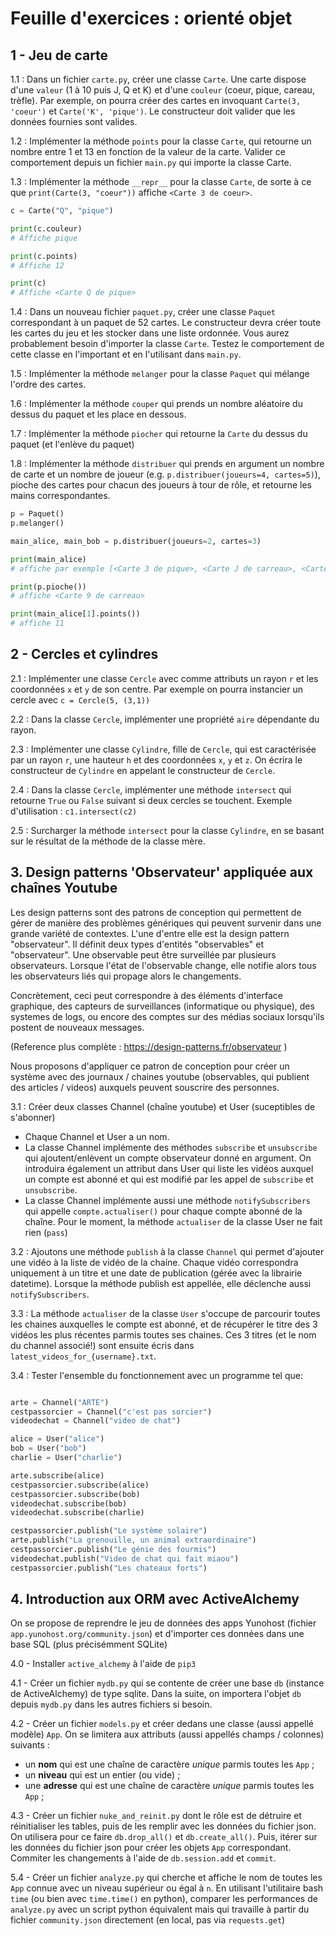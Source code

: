 # Feuille d'exercices : orienté objet

## 1 - Jeu de carte

1.1 : Dans un fichier `carte.py`, créer une classe `Carte`. Une carte dispose d'une `valeur` (1 à 10 puis J, Q et K) et d'une `couleur` (coeur, pique, careau, trèfle). Par exemple, on pourra créer des cartes en invoquant `Carte(3, 'coeur')` et `Carte('K', 'pique')`. Le constructeur doit valider que les données fournies sont valides.

1.2 : Implémenter la méthode `points` pour la classe `Carte`, qui retourne un nombre entre 1 et 13 en fonction de la valeur de la carte. Valider ce comportement depuis un fichier `main.py` qui importe la classe Carte.

1.3 : Implémenter la méthode `__repr__` pour la classe `Carte`, de sorte à ce que `print(Carte(3, "coeur"))` affiche `<Carte 3 de coeur>`.

```python
c = Carte("Q", "pique")

print(c.couleur)
# Affiche pique

print(c.points)
# Affiche 12

print(c)
# Affiche <Carte Q de pique>
```

1.4 : Dans un nouveau fichier `paquet.py`, créer une classe `Paquet` correspondant à un paquet de 52 cartes. Le constructeur devra créer toute les cartes du jeu et les stocker dans une liste ordonnée. Vous aurez probablement besoin d'importer la classe `Carte`. Testez le comportement de cette classe en l'important et en l'utilisant dans `main.py`.

1.5 : Implémenter la méthode `melanger` pour la classe `Paquet` qui mélange l'ordre des cartes.

1.6 : Implémenter la méthode `couper` qui prends un nombre aléatoire du dessus du paquet et les place en dessous.

1.7 : Implémenter la méthode `piocher` qui retourne la `Carte` du dessus du paquet (et l'enlève du paquet)

1.8 : Implémenter la méthode `distribuer` qui prends en argument un nombre de carte et un nombre de joueur (e.g. `p.distribuer(joueurs=4, cartes=5)`), pioche des cartes pour chacun des joueurs à tour de rôle, et retourne les mains correspondantes.


```python
p = Paquet()
p.melanger()

main_alice, main_bob = p.distribuer(joueurs=2, cartes=3)

print(main_alice)
# affiche par exemple [<Carte 3 de pique>, <Carte J de carreau>, <Carte 1 de trefle>]

print(p.pioche())
# affiche <Carte 9 de carreau>

print(main_alice[1].points())
# affiche 11
```

## 2 - Cercles et cylindres

2.1 : Implémenter une classe `Cercle` avec comme attributs un rayon `r` et les coordonnées `x` et `y` de son centre. Par exemple on pourra instancier un cercle avec `c = Cercle(5, (3,1))`

2.2 : Dans la classe `Cercle`, implémenter une propriété `aire` dépendante du rayon.

2.3 : Implémenter une classe `Cylindre`, fille de `Cercle`, qui est caractérisée par un rayon `r`, une hauteur `h` et des coordonnées `x`, `y` et `z`. On écrira le constructeur de `Cylindre` en appelant le constructeur de `Cercle`.

2.4 : Dans la classe `Cercle`, implémenter une méthode `intersect` qui retourne `True` ou `False` suivant si deux cercles se touchent. Exemple d'utilisation : `c1.intersect(c2)`

2.5 : Surcharger la méthode `intersect` pour la classe `Cylindre`, en se basant sur le résultat de la méthode de la classe mère.


## 3. Design patterns 'Observateur' appliquée aux chaînes Youtube

Les design patterns sont des patrons de conception qui permettent de gérer de manière des problèmes génériques qui peuvent survenir dans une grande variété de contextes. L'une d'entre elle est la design pattern "observateur". Il définit deux types d'entités "observables" et "observateur". Une observable peut être surveillée par plusieurs observateurs. Lorsque l'état de l'observable change, elle notifie alors tous les observateurs liés qui propage alors le changements.

Concrètement, ceci peut correspondre à des éléments d'interface graphique, des capteurs de surveillances (informatique ou physique), des systemes de logs, ou encore des comptes sur des médias sociaux lorsqu'ils postent de nouveaux messages.

(Reference plus complète : https://design-patterns.fr/observateur )

Nous proposons d'appliquer ce patron de conception pour créer un système avec des journaux / chaines youtube (observables, qui publient des articles / videos) auxquels peuvent souscrire des personnes.

3.1 : Créer deux classes Channel (chaîne youtube) et User (suceptibles de s'abonner)
   - Chaque Channel et User a un nom.
   - La classe Channel implémente des méthodes `subscribe` et `unsubscribe` qui ajoutent/enlèvent un compte observateur donné en argument. On introduira également un attribut dans User qui liste les vidéos auxquel un compte est abonné et qui est modifié par les appel de `subscribe` et `unsubscribe`.
   - La classe Channel implémente aussi une méthode `notifySubscribers` qui appelle `compte.actualiser()` pour chaque compte abonné de la chaîne. Pour le moment, la méthode `actualiser` de la classe User ne fait rien (`pass`)

3.2 : Ajoutons une méthode `publish` à la classe `Channel` qui permet d'ajouter une vidéo à la liste de vidéo de la chaíne. Chaque vidéo correspondra uniquement à un titre et une date de publication (gérée avec la librairie datetime). Lorsque la méthode publish est appellée, elle déclenche aussi `notifySubscribers`.

3.3 : La méthode `actualiser` de la classe `User` s'occupe de parcourir toutes les chaines auxquelles le compte  est abonné, et de récupérer le titre des 3 vidéos les plus récentes parmis toutes ses chaines. Ces 3 titres (et le nom du channel associé!) sont ensuite écris dans `latest_videos_for_{username}.txt`.

3.4 : Tester l'ensemble du fonctionnement avec un programme tel que:

```python

arte = Channel("ARTE")
cestpassorcier = Channel("c'est pas sorcier")
videodechat = Channel("video de chat")

alice = User("alice")
bob = User("bob")
charlie = User("charlie")

arte.subscribe(alice)
cestpassorcier.subscribe(alice)
cestpassorcier.subscribe(bob)
videodechat.subscribe(bob)
videodechat.subscribe(charlie)

cestpassorcier.publish("Le système solaire")
arte.publish("La grenouille, un animal extraordinaire")
cestpassorcier.publish("Le génie des fourmis")
videodechat.publish("Video de chat qui fait miaou")
cestpassorcier.publish("Les chateaux forts")
```


## 4. Introduction aux ORM avec ActiveAlchemy

On se propose de reprendre le jeu de données des apps Yunohost (fichier `app.yunohost.org/community.json`) et d'importer ces données dans une base SQL (plus précisémment SQLite)

4.0 - Installer `active_alchemy` à l'aide de `pip3`

4.1 - Créer un fichier `mydb.py` qui se contente de créer une base `db` (instance de ActiveAlchemy) de type sqlite. Dans la suite, on importera l'objet `db` depuis `mydb.py` dans les autres fichiers si besoin.

4.2 - Créer un fichier `models.py` et créer dedans une classe (aussi appellé modèle) `App`. On se limitera aux attributs (aussi appellés champs / colonnes) suivants : 

- un **nom** qui est une chaîne de caractère *unique* parmis toutes les `App` ;
- un **niveau** qui est un entier (ou vide) ;
- une **adresse** qui est une chaîne de caractère *unique* parmis toutes les `App` ;

4.3 - Créer un fichier `nuke_and_reinit.py` dont le rôle est de détruire et réinitialiser les tables, puis de les remplir avec les données du fichier json. On utilisera pour ce faire `db.drop_all()` et `db.create_all()`. Puis, itérer sur les données du fichier json pour créer les objets `App` correspondant. Commiter les changements à l'aide de `db.session.add` et `commit`.

5.4 - Créer un fichier `analyze.py` qui cherche et affiche le nom de toutes les `App` connue avec un niveau supérieur ou égal à `n`. En utilisant l'utilitaire bash `time` (ou bien avec `time.time()` en python), comparer les performances de `analyze.py` avec un script python équivalent mais qui travaille à partir du fichier `community.json` directement (en local, pas via `requests.get`)



